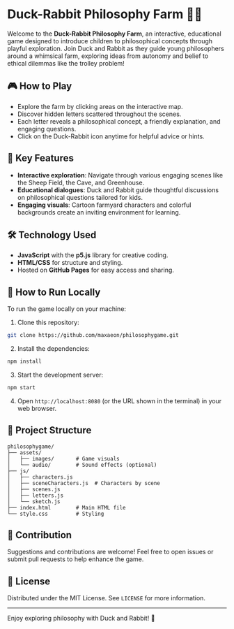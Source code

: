 # Duck-Rabbit Philosophy Farm 🦆🐰

Welcome to the **Duck-Rabbit Philosophy Farm**, an interactive, educational game designed to introduce children to philosophical concepts through playful exploration. Join Duck and Rabbit as they guide young philosophers around a whimsical farm, exploring ideas from autonomy and belief to ethical dilemmas like the trolley problem!

## 🎮 How to Play

* Explore the farm by clicking areas on the interactive map.
* Discover hidden letters scattered throughout the scenes.
* Each letter reveals a philosophical concept, a friendly explanation, and engaging questions.
* Click on the Duck-Rabbit icon anytime for helpful advice or hints.

## 🌟 Key Features

* **Interactive exploration**: Navigate through various engaging scenes like the Sheep Field, the Cave, and Greenhouse.
* **Educational dialogues**: Duck and Rabbit guide thoughtful discussions on philosophical questions tailored for kids.
* **Engaging visuals**: Cartoon farmyard characters and colorful backgrounds create an inviting environment for learning.

## 🛠️ Technology Used

* **JavaScript** with the **p5.js** library for creative coding.
* **HTML/CSS** for structure and styling.
* Hosted on **GitHub Pages** for easy access and sharing.

## 🚀 How to Run Locally

To run the game locally on your machine:

1. Clone this repository:

```bash
git clone https://github.com/maxaeon/philosophygame.git
```

2. Install the dependencies:

```bash
npm install
```

3. Start the development server:

```bash
npm start
```

4. Open `http://localhost:8080` (or the URL shown in the terminal) in your web browser.

## 📁 Project Structure

```
philosophygame/
├── assets/
│   ├── images/       # Game visuals
│   └── audio/        # Sound effects (optional)
├── js/
│   ├── characters.js
│   ├── sceneCharacters.js  # Characters by scene
│   ├── scenes.js
│   ├── letters.js
│   └── sketch.js
├── index.html        # Main HTML file
└── style.css         # Styling
```

## 🤝 Contribution

Suggestions and contributions are welcome! Feel free to open issues or submit pull requests to help enhance the game.

## 📜 License

Distributed under the MIT License. See `LICENSE` for more information.

---

Enjoy exploring philosophy with Duck and Rabbit! 🎉
